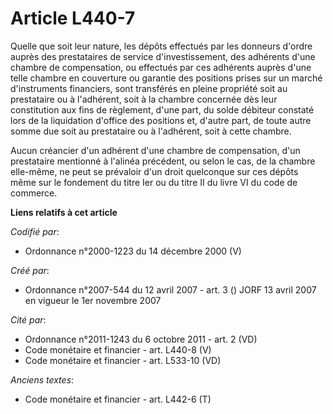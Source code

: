 # Article L440-7

Quelle que soit leur nature, les dépôts effectués par les donneurs d'ordre auprès des prestataires de service
d'investissement, des adhérents d'une chambre de compensation, ou effectués par ces adhérents auprès d'une telle chambre en
couverture ou garantie des positions prises sur un marché d'instruments financiers, sont transférés en pleine propriété soit
au prestataire ou à l'adhérent, soit à la chambre concernée dès leur constitution aux fins de règlement, d'une part, du solde
débiteur constaté lors de la liquidation d'office des positions et, d'autre part, de toute autre somme due soit au
prestataire ou à l'adhérent, soit à cette chambre.

Aucun créancier d'un adhérent d'une chambre de compensation, d'un prestataire mentionné à l'alinéa précédent, ou selon le
cas, de la chambre elle-même, ne peut se prévaloir d'un droit quelconque sur ces dépôts même sur le fondement du titre Ier ou
du titre II du livre VI du code de commerce.

**Liens relatifs à cet article**

_Codifié par_:

  - Ordonnance n°2000-1223 du 14 décembre 2000 (V)

_Créé par_:

  - Ordonnance n°2007-544 du 12 avril 2007 - art. 3 () JORF 13 avril 2007 en vigueur le 1er novembre 2007

_Cité par_:

  - Ordonnance n°2011-1243 du 6 octobre 2011 - art. 2 (VD)
  - Code monétaire et financier - art. L440-8 (V)
  - Code monétaire et financier - art. L533-10 (VD)

_Anciens textes_:

  - Code monétaire et financier - art. L442-6 (T)
